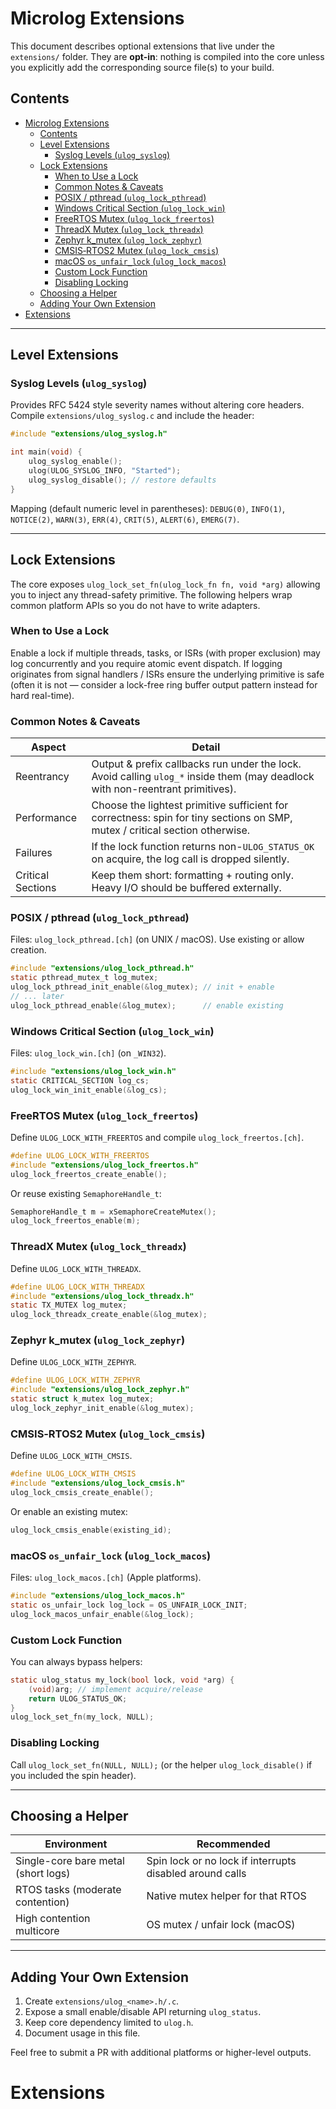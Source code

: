 <!-- Extensions documentation -->

# Microlog Extensions

This document describes optional extensions that live under the `extensions/` folder. They are **opt-in**: nothing is compiled into the core unless you explicitly add the corresponding source file(s) to your build.

## Contents

- [Microlog Extensions](#microlog-extensions)
    - [Contents](#contents)
    - [Level Extensions](#level-extensions)
        - [Syslog Levels (`ulog_syslog`)](#syslog-levels-ulog_syslog)
    - [Lock Extensions](#lock-extensions)
        - [When to Use a Lock](#when-to-use-a-lock)
        - [Common Notes \& Caveats](#common-notes--caveats)
        - [POSIX / pthread (`ulog_lock_pthread`)](#posix--pthread-ulog_lock_pthread)
        - [Windows Critical Section (`ulog_lock_win`)](#windows-critical-section-ulog_lock_win)
        - [FreeRTOS Mutex (`ulog_lock_freertos`)](#freertos-mutex-ulog_lock_freertos)
        - [ThreadX Mutex (`ulog_lock_threadx`)](#threadx-mutex-ulog_lock_threadx)
        - [Zephyr k\_mutex (`ulog_lock_zephyr`)](#zephyr-k_mutex-ulog_lock_zephyr)
        - [CMSIS‑RTOS2 Mutex (`ulog_lock_cmsis`)](#cmsisrtos2-mutex-ulog_lock_cmsis)
        - [macOS `os_unfair_lock` (`ulog_lock_macos`)](#macos-os_unfair_lock-ulog_lock_macos)
        - [Custom Lock Function](#custom-lock-function)
        - [Disabling Locking](#disabling-locking)
    - [Choosing a Helper](#choosing-a-helper)
    - [Adding Your Own Extension](#adding-your-own-extension)
- [Extensions](#extensions)

---

## Level Extensions

### Syslog Levels (`ulog_syslog`)

Provides RFC 5424 style severity names without altering core headers. Compile `extensions/ulog_syslog.c` and include the header:

```c
#include "extensions/ulog_syslog.h"

int main(void) {
    ulog_syslog_enable();
    ulog(ULOG_SYSLOG_INFO, "Started");
    ulog_syslog_disable(); // restore defaults
}
```

Mapping (default numeric level in parentheses): `DEBUG(0)`, `INFO(1)`, `NOTICE(2)`, `WARN(3)`, `ERR(4)`, `CRIT(5)`, `ALERT(6)`, `EMERG(7)`.

---

## Lock Extensions

The core exposes `ulog_lock_set_fn(ulog_lock_fn fn, void *arg)` allowing you to inject any thread-safety primitive. The following helpers wrap common platform APIs so you do not have to write adapters.

### When to Use a Lock

Enable a lock if multiple threads, tasks, or ISRs (with proper exclusion) may log concurrently and you require atomic event dispatch. If logging originates from signal handlers / ISRs ensure the underlying primitive is safe (often it is not — consider a lock-free ring buffer output pattern instead for hard real-time).

### Common Notes & Caveats

| Aspect            | Detail                                                                                                                         |
| ----------------- | ------------------------------------------------------------------------------------------------------------------------------ |
| Reentrancy        | Output & prefix callbacks run under the lock. Avoid calling `ulog_*` inside them (may deadlock with non-reentrant primitives). |
| Performance       | Choose the lightest primitive sufficient for correctness: spin for tiny sections on SMP, mutex / critical section otherwise.   |
| Failures          | If the lock function returns non-`ULOG_STATUS_OK` on acquire, the log call is dropped silently.                                |
| Critical Sections | Keep them short: formatting + routing only. Heavy I/O should be buffered externally.                                           |

### POSIX / pthread (`ulog_lock_pthread`)

Files: `ulog_lock_pthread.[ch]` (on UNIX / macOS). Use existing or allow creation.

```c
#include "extensions/ulog_lock_pthread.h"
static pthread_mutex_t log_mutex;
ulog_lock_pthread_init_enable(&log_mutex); // init + enable
// ... later
ulog_lock_pthread_enable(&log_mutex);      // enable existing
```

### Windows Critical Section (`ulog_lock_win`)

Files: `ulog_lock_win.[ch]` (on `_WIN32`).

```c
#include "extensions/ulog_lock_win.h"
static CRITICAL_SECTION log_cs;
ulog_lock_win_init_enable(&log_cs);
```

### FreeRTOS Mutex (`ulog_lock_freertos`)

Define `ULOG_LOCK_WITH_FREERTOS` and compile `ulog_lock_freertos.[ch]`.

```c
#define ULOG_LOCK_WITH_FREERTOS
#include "extensions/ulog_lock_freertos.h"
ulog_lock_freertos_create_enable();
```

Or reuse existing `SemaphoreHandle_t`:

```c
SemaphoreHandle_t m = xSemaphoreCreateMutex();
ulog_lock_freertos_enable(m);
```

### ThreadX Mutex (`ulog_lock_threadx`)

Define `ULOG_LOCK_WITH_THREADX`.

```c
#define ULOG_LOCK_WITH_THREADX
#include "extensions/ulog_lock_threadx.h"
static TX_MUTEX log_mutex;
ulog_lock_threadx_create_enable(&log_mutex);
```

### Zephyr k_mutex (`ulog_lock_zephyr`)

Define `ULOG_LOCK_WITH_ZEPHYR`.

```c
#define ULOG_LOCK_WITH_ZEPHYR
#include "extensions/ulog_lock_zephyr.h"
static struct k_mutex log_mutex;
ulog_lock_zephyr_init_enable(&log_mutex);
```

### CMSIS‑RTOS2 Mutex (`ulog_lock_cmsis`)

Define `ULOG_LOCK_WITH_CMSIS`.

```c
#define ULOG_LOCK_WITH_CMSIS
#include "extensions/ulog_lock_cmsis.h"
ulog_lock_cmsis_create_enable();
```

Or enable an existing mutex:

```c
ulog_lock_cmsis_enable(existing_id);
```

### macOS `os_unfair_lock` (`ulog_lock_macos`)

Files: `ulog_lock_macos.[ch]` (Apple platforms).

```c
#include "extensions/ulog_lock_macos.h"
static os_unfair_lock log_lock = OS_UNFAIR_LOCK_INIT;
ulog_lock_macos_unfair_enable(&log_lock);
```

### Custom Lock Function

You can always bypass helpers:

```c
static ulog_status my_lock(bool lock, void *arg) {
    (void)arg; // implement acquire/release
    return ULOG_STATUS_OK;
}
ulog_lock_set_fn(my_lock, NULL);
```

### Disabling Locking

Call `ulog_lock_set_fn(NULL, NULL);` (or the helper `ulog_lock_disable()` if you included the spin header).

---

## Choosing a Helper

| Environment                         | Recommended                                              |
| ----------------------------------- | -------------------------------------------------------- |
| Single-core bare metal (short logs) | Spin lock or no lock if interrupts disabled around calls |
| RTOS tasks (moderate contention)    | Native mutex helper for that RTOS                        |
| High contention multicore           | OS mutex / unfair lock (macOS)                           |

---

## Adding Your Own Extension

1. Create `extensions/ulog_<name>.h/.c`.
2. Expose a small enable/disable API returning `ulog_status`.
3. Keep core dependency limited to `ulog.h`.
4. Document usage in this file.

Feel free to submit a PR with additional platforms or higher-level outputs.

# Extensions

